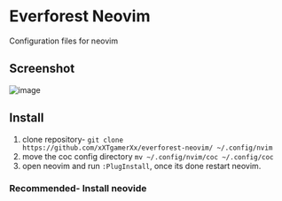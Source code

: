 # Everforest Neovim
Configuration files for neovim

## Screenshot
![image](https://media.discordapp.net/attachments/786240300095897610/955731919734190100/unknown.png)

## Install
1. clone repository- ```git clone https://github.com/xXTgamerXx/everforest-neovim/ ~/.config/nvim```
2. move the coc config directory ```mv ~/.config/nvim/coc ~/.config/coc```
3. open neovim and run `:PlugInstall`, once its done restart neovim.
### Recommended- Install neovide
